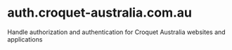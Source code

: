 # auth.croquet-australia.com.au

Handle authorization and authentication for Croquet Australia websites and applications
